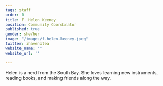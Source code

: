 ```yaml
---
tags: staff
order: 0
title: F. Helen Keeney
position: Community Coordinator
published: true
gender: she/her
image: "/images/f-helen-keeney.jpeg"
twitter: ihavenotea
website_name: ''
website_url: ''

---
```

Helen is a nerd from the South Bay. She loves learning new instruments, reading books, and making friends along the way.